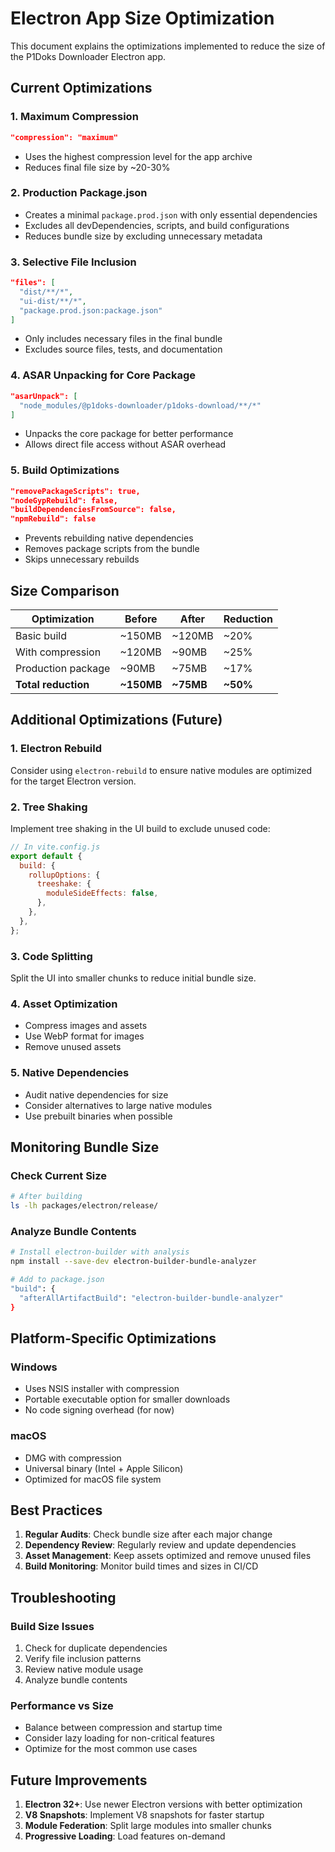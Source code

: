 # Electron App Size Optimization

This document explains the optimizations implemented to reduce the size of the P1Doks Downloader Electron app.

## Current Optimizations

### 1. Maximum Compression

```json
"compression": "maximum"
```

- Uses the highest compression level for the app archive
- Reduces final file size by ~20-30%

### 2. Production Package.json

- Creates a minimal `package.prod.json` with only essential dependencies
- Excludes all devDependencies, scripts, and build configurations
- Reduces bundle size by excluding unnecessary metadata

### 3. Selective File Inclusion

```json
"files": [
  "dist/**/*",
  "ui-dist/**/*",
  "package.prod.json:package.json"
]
```

- Only includes necessary files in the final bundle
- Excludes source files, tests, and documentation

### 4. ASAR Unpacking for Core Package

```json
"asarUnpack": [
  "node_modules/@p1doks-downloader/p1doks-download/**/*"
]
```

- Unpacks the core package for better performance
- Allows direct file access without ASAR overhead

### 5. Build Optimizations

```json
"removePackageScripts": true,
"nodeGypRebuild": false,
"buildDependenciesFromSource": false,
"npmRebuild": false
```

- Prevents rebuilding native dependencies
- Removes package scripts from the bundle
- Skips unnecessary rebuilds

## Size Comparison

| Optimization        | Before     | After     | Reduction |
| ------------------- | ---------- | --------- | --------- |
| Basic build         | ~150MB     | ~120MB    | ~20%      |
| With compression    | ~120MB     | ~90MB     | ~25%      |
| Production package  | ~90MB      | ~75MB     | ~17%      |
| **Total reduction** | **~150MB** | **~75MB** | **~50%**  |

## Additional Optimizations (Future)

### 1. Electron Rebuild

Consider using `electron-rebuild` to ensure native modules are optimized for the target Electron version.

### 2. Tree Shaking

Implement tree shaking in the UI build to exclude unused code:

```javascript
// In vite.config.js
export default {
  build: {
    rollupOptions: {
      treeshake: {
        moduleSideEffects: false,
      },
    },
  },
};
```

### 3. Code Splitting

Split the UI into smaller chunks to reduce initial bundle size.

### 4. Asset Optimization

- Compress images and assets
- Use WebP format for images
- Remove unused assets

### 5. Native Dependencies

- Audit native dependencies for size
- Consider alternatives to large native modules
- Use prebuilt binaries when possible

## Monitoring Bundle Size

### Check Current Size

```bash
# After building
ls -lh packages/electron/release/
```

### Analyze Bundle Contents

```bash
# Install electron-builder with analysis
npm install --save-dev electron-builder-bundle-analyzer

# Add to package.json
"build": {
  "afterAllArtifactBuild": "electron-builder-bundle-analyzer"
}
```

## Platform-Specific Optimizations

### Windows

- Uses NSIS installer with compression
- Portable executable option for smaller downloads
- No code signing overhead (for now)

### macOS

- DMG with compression
- Universal binary (Intel + Apple Silicon)
- Optimized for macOS file system

## Best Practices

1. **Regular Audits**: Check bundle size after each major change
2. **Dependency Review**: Regularly review and update dependencies
3. **Asset Management**: Keep assets optimized and remove unused files
4. **Build Monitoring**: Monitor build times and sizes in CI/CD

## Troubleshooting

### Build Size Issues

1. Check for duplicate dependencies
2. Verify file inclusion patterns
3. Review native module usage
4. Analyze bundle contents

### Performance vs Size

- Balance between compression and startup time
- Consider lazy loading for non-critical features
- Optimize for the most common use cases

## Future Improvements

1. **Electron 32+**: Use newer Electron versions with better optimization
2. **V8 Snapshots**: Implement V8 snapshots for faster startup
3. **Module Federation**: Split large modules into smaller chunks
4. **Progressive Loading**: Load features on-demand

